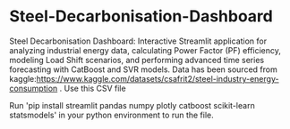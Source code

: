 # Steel-Decarbonisation-Dashboard
Steel Decarbonisation Dashboard: Interactive Streamlit application for analyzing industrial energy data, calculating Power Factor (PF) efficiency, modeling Load Shift scenarios, and performing advanced time series forecasting with CatBoost and SVR models. Data has been sourced from kaggle:https://www.kaggle.com/datasets/csafrit2/steel-industry-energy-consumption . Use this CSV file


Run 'pip install streamlit pandas numpy plotly catboost scikit-learn statsmodels' in your python environment to run the file.
